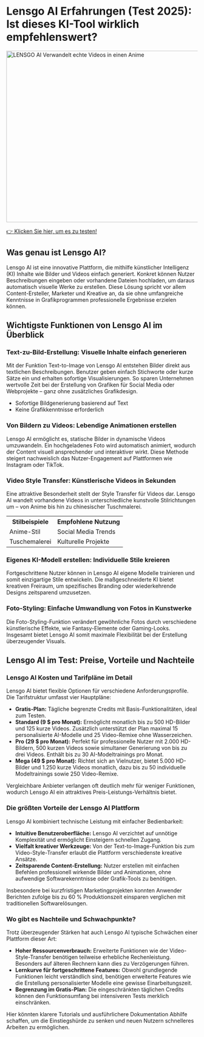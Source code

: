 <h1>Lensgo AI Erfahrungen (Test 2025): Ist dieses KI-Tool wirklich empfehlenswert?</h1>


<img src="https://i.ytimg.com/vi/guiQrSvTHt8/maxresdefault.jpg"
  alt="LENSGO AI Verwandelt echte Videos in einen Anime"
  width="800"
  height="450"
/>


<a target="_blank" href="https://lensgo.ai/?via=new">👉 Klicken Sie hier, um es zu testen! </a>

<h2>Was genau ist Lensgo AI?</h2>
<p>Lensgo AI ist eine innovative Plattform, die mithilfe künstlicher Intelligenz (KI) Inhalte wie Bilder und Videos einfach generiert. Konkret können Nutzer Beschreibungen eingeben oder vorhandene Dateien hochladen, um daraus automatisch visuelle Werke zu erstellen. Diese Lösung spricht vor allem Content-Ersteller, Marketer und Kreative an, da sie ohne umfangreiche Kenntnisse in Grafikprogrammen professionelle Ergebnisse erzielen können.</p>

<h2>Wichtigste Funktionen von Lensgo AI im Überblick</h2>

<h3>Text-zu-Bild-Erstellung: Visuelle Inhalte einfach generieren</h3>
<p>Mit der Funktion Text-to-Image von Lensgo AI entstehen Bilder direkt aus textlichen Beschreibungen. Benutzer geben einfach Stichworte oder kurze Sätze ein und erhalten sofortige Visualisierungen. So sparen Unternehmen wertvolle Zeit bei der Erstellung von Grafiken für Social Media oder Webprojekte – ganz ohne zusätzliches Grafikdesign.</p>
<ul>
  <li>Sofortige Bildgenerierung basierend auf Text</li>
  <li>Keine Grafikkenntnisse erforderlich</li>
</ul>

<h3>Von Bildern zu Videos: Lebendige Animationen erstellen</h3>
<p>Lensgo AI ermöglicht es, statische Bilder in dynamische Videos umzuwandeln. Ein hochgeladenes Foto wird automatisch animiert, wodurch der Content visuell ansprechender und interaktiver wirkt. Diese Methode steigert nachweislich das Nutzer-Engagement auf Plattformen wie Instagram oder TikTok.</p>

<h3>Video Style Transfer: Künstlerische Videos in Sekunden</h3>
<p>Eine attraktive Besonderheit stellt der Style Transfer für Videos dar. Lensgo AI wandelt vorhandene Videos in unterschiedliche kunstvolle Stilrichtungen um – von Anime bis hin zu chinesischer Tuschmalerei.</p>
<table>
  <tbody><tr><th>Stilbeispiele</th><th>Empfohlene Nutzung</th></tr>
  <tr><td>Anime-Stil</td><td>Social Media Trends</td></tr>
  <tr><td>Tuschemalerei</td><td>Kulturelle Projekte</td></tr>
</tbody></table>

<h3>Eigenes KI-Modell erstellen: Individuelle Stile kreieren</h3>
<p>Fortgeschrittene Nutzer können in Lensgo AI eigene Modelle trainieren und somit einzigartige Stile entwickeln. Die maßgeschneiderte KI bietet kreativen Freiraum, um spezifisches Branding oder wiederkehrende Designs zeitsparend umzusetzen.</p>

<h3>Foto-Styling: Einfache Umwandlung von Fotos in Kunstwerke</h3>
<p>Die Foto-Styling-Funktion verändert gewöhnliche Fotos durch verschiedene künstlerische Effekte, wie Fantasy-Elemente oder Gaming-Looks. Insgesamt bietet Lensgo AI somit maximale Flexibilität bei der Erstellung überzeugender Visuals.</p>
<h2>Lensgo AI im Test: Preise, Vorteile und Nachteile</h2>

<h3>Lensgo AI Kosten und Tarifpläne im Detail</h3>
<p>Lensgo AI bietet flexible Optionen für verschiedene Anforderungsprofile. Die Tarifstruktur umfasst vier Hauptpläne:</p>
<ul>
    <li><strong>Gratis-Plan:</strong> Tägliche begrenzte Credits mit Basis-Funktionalitäten, ideal zum Testen.</li>
    <li><strong>Standard (9 $ pro Monat):</strong> Ermöglicht monatlich bis zu 500 HD-Bilder und 125 kurze Videos. Zusätzlich unterstützt der Plan maximal 15 personalisierte AI-Modelle und 25 Video-Remixe ohne Wasserzeichen.</li>
    <li><strong>Pro (29 $ pro Monat):</strong> Perfekt für professionelle Nutzer mit 2.000 HD-Bildern, 500 kurzen Videos sowie simultaner Generierung von bis zu drei Videos. Enthält bis zu 30 AI-Modeltrainings pro Monat.</li>
    <li><strong>Mega (49 $ pro Monat):</strong> Richtet sich an Vielnutzer, bietet 5.000 HD-Bilder und 1.250 kurze Videos monatlich, dazu bis zu 50 individuelle Modeltrainings sowie 250 Video-Remixe.</li>
</ul>
<p>Vergleichbare Anbieter verlangen oft deutlich mehr für weniger Funktionen, wodurch Lensgo AI ein attraktives Preis-Leistungs-Verhältnis bietet.</p>

<h3>Die größten Vorteile der Lensgo AI Plattform</h3>
<p>Lensgo AI kombiniert technische Leistung mit einfacher Bedienbarkeit:</p>
<ul>
    <li><strong>Intuitive Benutzeroberfläche:</strong> Lensgo AI verzichtet auf unnötige Komplexität und ermöglicht Einsteigern schnellen Zugang.</li>
    <li><strong>Vielfalt kreativer Werkzeuge:</strong> Von der Text-to-Image-Funktion bis zum Video-Style-Transfer erlaubt die Plattform verschiedenste kreative Ansätze.</li>
    <li><strong>Zeitsparende Content-Erstellung:</strong> Nutzer erstellen mit einfachen Befehlen professionell wirkende Bilder und Animationen, ohne aufwendige Softwarekenntnisse oder Grafik-Tools zu benötigen.</li>
</ul>
<p>Insbesondere bei kurzfristigen Marketingprojekten konnten Anwender Berichten zufolge bis zu 60 % Produktionszeit einsparen verglichen mit traditionellen Softwarelösungen.</p>

<h3>Wo gibt es Nachteile und Schwachpunkte?</h3>
<p>Trotz überzeugender Stärken hat auch Lensgo AI typische Schwächen einer Plattform dieser Art:</p>
<ul>
    <li><strong>Hoher Ressourcenverbrauch:</strong> Erweiterte Funktionen wie der Video-Style-Transfer benötigen teilweise erhebliche Rechenleistung. Besonders auf älteren Rechnern kann dies zu Verzögerungen führen.</li>
    <li><strong>Lernkurve für fortgeschrittene Features:</strong> Obwohl grundlegende Funktionen leicht verständlich sind, benötigen erweiterte Features wie die Erstellung personalisierter Modelle eine gewisse Einarbeitungszeit.</li>
    <li><strong>Begrenzung im Gratis-Plan:</strong> Die eingeschränkten täglichen Credits können den Funktionsumfang bei intensiveren Tests merklich einschränken.</li>
</ul>
<p>Hier könnten klarere Tutorials und ausführlichere Dokumentation Abhilfe schaffen, um die Einstiegshürde zu senken und neuen Nutzern schnelleres Arbeiten zu ermöglichen.</p>
